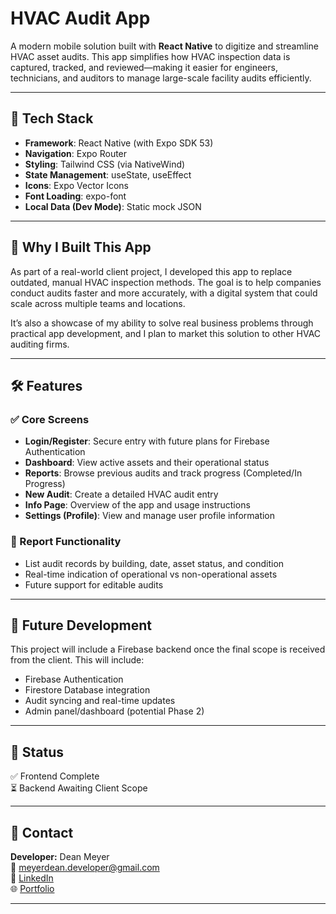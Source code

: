 # HVAC Audit App

A modern mobile solution built with **React Native** to digitize and streamline HVAC asset audits. This app simplifies how HVAC inspection data is captured, tracked, and reviewed—making it easier for engineers, technicians, and auditors to manage large-scale facility audits efficiently.

---

## 📱 Tech Stack

- **Framework**: React Native (with Expo SDK 53)
- **Navigation**: Expo Router
- **Styling**: Tailwind CSS (via NativeWind)
- **State Management**: useState, useEffect
- **Icons**: Expo Vector Icons
- **Font Loading**: expo-font
- **Local Data (Dev Mode)**: Static mock JSON

---

## 🎯 Why I Built This App

As part of a real-world client project, I developed this app to replace outdated, manual HVAC inspection methods. The goal is to help companies conduct audits faster and more accurately, with a digital system that could scale across multiple teams and locations. 

It’s also a showcase of my ability to solve real business problems through practical app development, and I plan to market this solution to other HVAC auditing firms.

---

## 🛠️ Features

### ✅ Core Screens
- **Login/Register**: Secure entry with future plans for Firebase Authentication
- **Dashboard**: View active assets and their operational status
- **Reports**: Browse previous audits and track progress (Completed/In Progress)
- **New Audit**: Create a detailed HVAC audit entry
- **Info Page**: Overview of the app and usage instructions
- **Settings (Profile)**: View and manage user profile information

### 📄 Report Functionality
- List audit records by building, date, asset status, and condition
- Real-time indication of operational vs non-operational assets
- Future support for editable audits

---

## 🔄 Future Development

This project will include a Firebase backend once the final scope is received from the client. This will include:

- Firebase Authentication
- Firestore Database integration
- Audit syncing and real-time updates
- Admin panel/dashboard (potential Phase 2)

---

## 🚀 Status

✅ Frontend Complete  
⏳ Backend Awaiting Client Scope  

---

## 🤝 Contact

**Developer:** Dean Meyer  
📧 meyerdean.developer@gmail.com  
🔗 [LinkedIn](https://www.linkedin.com/in/dean-meyer-385342247/)  
🌐 [Portfolio](https://meyer-dev.netlify.app/)

---
